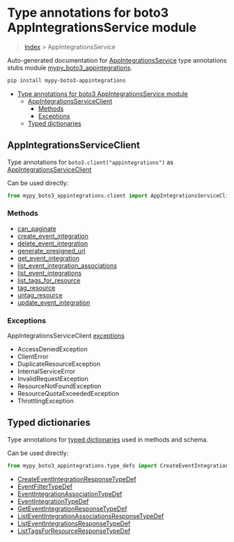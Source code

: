 # Type annotations for boto3 AppIntegrationsService module

> [Index](..) > AppIntegrationsService

Auto-generated documentation for
[AppIntegrationsService](https://boto3.amazonaws.com/v1/documentation/api/1.17.77/reference/services/appintegrations.html#AppIntegrationsService)
type annotations stubs module
[mypy_boto3_appintegrations](https://pypi.org/project/mypy-boto3-appintegrations/).

```bash
pip install mypy-boto3-appintegrations
```

- [Type annotations for boto3 AppIntegrationsService module](#type-annotations-for-boto3-appintegrationsservice-module)
  - [AppIntegrationsServiceClient](#appintegrationsserviceclient)
    - [Methods](#methods)
    - [Exceptions](#exceptions)
  - [Typed dictionaries](#typed-dictionaries)

## AppIntegrationsServiceClient

Type annotations for `boto3.client("appintegrations")` as
[AppIntegrationsServiceClient](./client.md)

Can be used directly:

```python
from mypy_boto3_appintegrations.client import AppIntegrationsServiceClient
```

### Methods

- [can_paginate](./client.md#can_paginate)
- [create_event_integration](./client.md#create_event_integration)
- [delete_event_integration](./client.md#delete_event_integration)
- [generate_presigned_url](./client.md#generate_presigned_url)
- [get_event_integration](./client.md#get_event_integration)
- [list_event_integration_associations](./client.md#list_event_integration_associations)
- [list_event_integrations](./client.md#list_event_integrations)
- [list_tags_for_resource](./client.md#list_tags_for_resource)
- [tag_resource](./client.md#tag_resource)
- [untag_resource](./client.md#untag_resource)
- [update_event_integration](./client.md#update_event_integration)

### Exceptions

AppIntegrationsServiceClient [exceptions](./client.md#exceptions)

- AccessDeniedException
- ClientError
- DuplicateResourceException
- InternalServiceError
- InvalidRequestException
- ResourceNotFoundException
- ResourceQuotaExceededException
- ThrottlingException

## Typed dictionaries

Type annotations for [typed dictionaries](./type_defs.md) used in methods and
schema.

Can be used directly:

```python
from mypy_boto3_appintegrations.type_defs import CreateEventIntegrationResponseTypeDef, ...
```

- [CreateEventIntegrationResponseTypeDef](./type_defs.md#createeventintegrationresponsetypedef)
- [EventFilterTypeDef](./type_defs.md#eventfiltertypedef)
- [EventIntegrationAssociationTypeDef](./type_defs.md#eventintegrationassociationtypedef)
- [EventIntegrationTypeDef](./type_defs.md#eventintegrationtypedef)
- [GetEventIntegrationResponseTypeDef](./type_defs.md#geteventintegrationresponsetypedef)
- [ListEventIntegrationAssociationsResponseTypeDef](./type_defs.md#listeventintegrationassociationsresponsetypedef)
- [ListEventIntegrationsResponseTypeDef](./type_defs.md#listeventintegrationsresponsetypedef)
- [ListTagsForResourceResponseTypeDef](./type_defs.md#listtagsforresourceresponsetypedef)
